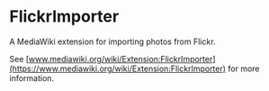 FlickrImporter
==============

A MediaWiki extension for importing photos from Flickr.

See [www.mediawiki.org/wiki/Extension:FlickrImporter](https://www.mediawiki.org/wiki/Extension:FlickrImporter) for more information.
